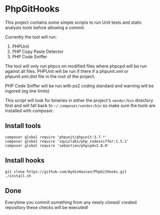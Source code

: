 PhpGitHooks
===========

This project contains some simple scripts to run Unit tests and static analysis tools before allowing a commit.

Currently the tool will run:

1. PHPUnit
2. PHP Copy Paste Detector
3. PHP Code Sniffer

The tool will only run phpcs on modified files where phpcpd will be run against all files. PHPUnit will be run if there if a phpunit.xml or phpunit.xml.dist file in the root of the project.

PHP Code Sniffer will be run with ps2 coding standard and warning will be ingored (eg line limits)

This script will look for binaries in either the project's `vendor/bin` directory first and will fall back to `~/.composer/vendor/bin` so make sure the tools are installed with composer.


Install tools
-------------

    composer global require 'phpunit/phpunit:3.7.*'
    composer global require 'squizlabs/php_codesniffer:1.5.1'
    composer global require 'sebastian/phpcpd=2.0.0'
    
Install hooks
-------------

    git clone https://github.com/AydinHassan/PhpGitHooks.git
    ./install.sh
    
Done
----
Everytime you commit something from any newly cloned/ created repository these checks will be executed!
